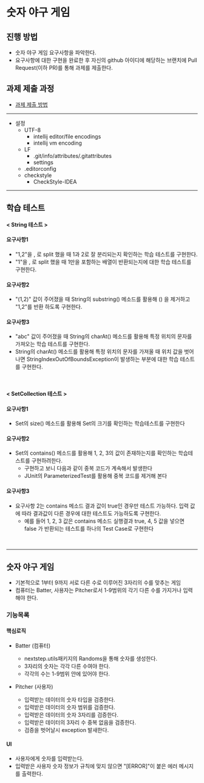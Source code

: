 # 숫자 야구 게임

## 진행 방법

* 숫자 야구 게임 요구사항을 파악한다.
* 요구사항에 대한 구현을 완료한 후 자신의 github 아이디에 해당하는 브랜치에 Pull Request(이하 PR)를 통해 과제를 제출한다.

## 과제 제출 과정

* [과제 제출 방법](https://github.com/next-step/nextstep-docs/tree/master/precourse)

---

* 설정
    * UTF-8
        * intellij editor/file encodings
        * intellij vm encoding
    * LF
        * .git/info/attributes/.gitattributes
        * settings
    * .editorconfig
    * checkstyle
        * CheckStyle-IDEA

---

## 학습 테스트

#### < String 테스트 >

#### 요구사항1

* "1,2"을 , 로 split 했을 때 1과 2로 잘 분리되는지 확인하는 학습 테스트를 구현한다.
* "1"을 , 로 split 했을 때 1만을 포함하는 배열이 반환되는지에 대한 학습 테스트를 구현한다.

#### 요구사항2

* "(1,2)" 값이 주어졌을 때 String의 substring() 메소드를 활용해 () 을 제거하고 "1,2"를 반환 하도록 구현한다.

#### 요구사항3

* "abc" 값이 주어졌을 때 String의 charAt() 메소드를 활용해 특정 위치의 문자를 가져오는 학습 테스트를 구현한다.
* String의 charAt() 메소드를 활용해 특정 위치의 문자를 가져올 때 위치 값을 벗어나면 StringIndexOutOfBoundsException이 발생하는 부분에 대한 학습 테스트를 구현한다.

<br>

#### < SetCollection 테스트 >

#### 요구사항1

* Set의 size() 메소드를 활용해 Set의 크기를 확인하는 학습테스트를 구현한다

#### 요구사항2

* Set의 contains() 메소드를 활용해 1, 2, 3의 값이 존재하는지를 확인하는 학습테스트를 구현하려한다.
    * 구현하고 보니 다음과 같이 중복 코드가 계속해서 발생한다
    * JUnit의 ParameterizedTest를 활용해 중복 코드를 제거해 본다

#### 요구사항3

* 요구사항 2는 contains 메소드 결과 값이 true인 경우만 테스트 가능하다. 입력 값에 따라 결과값이 다른 경우에 대한 테스트도 가능하도록 구현한다.
    * 예를 들어 1, 2, 3 값은 contains 메소드 실행결과 true, 4, 5 값을 넣으면 false 가 반환되는 테스트를 하나의 Test Case로 구현한다

<br>

---

## 숫자 야구 게임

* 기본적으로 1부터 9까지 서로 다른 수로 이루어진 3자리의 수를 맞추는 게임
* 컴퓨터는 Batter, 사용자는 Pitcher로서 1-9범위의 각기 다른 수를 가지거나 입력해야 한다.

### 기능목록

#### 핵심로직

* Batter (컴퓨터)
    * nextstep.utils패키지의 Randoms을 통해 숫자를 생성한다.
    * 3자리의 숫자는 각각 다른 수여야 한다.
    * 각각의 수는 1-9범위 안에 있어야 한다.

* Pitcher (사용자)
    * 입력받는 데이터의 숫자 타입을 검증한다.
    * 입력받은 데이터의 숫자 범위를 검증한다.
    * 입력받은 데이터의 숫자 3자리를 검증한다.
    * 입력받은 데이터의 3자리 수 중복 없음을 검증한다.
    * 검증을 벗어날시 exception 발새한다.

#### UI

* 사용자에게 숫자를 입력받는다.
* 입력받은 사용자 숫자 정보가 규칙에 맞지 않으면 "[ERROR]"이 붙은 에러 메시지를 출력한다.
